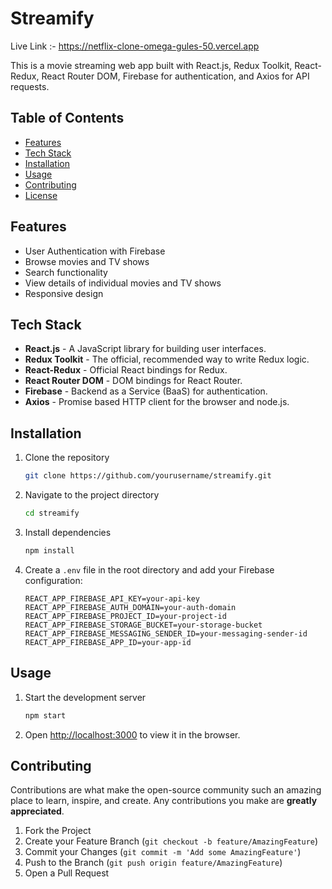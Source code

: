 # Streamify
Live Link :- https://netflix-clone-omega-gules-50.vercel.app


This is a movie streaming web app built with React.js, Redux Toolkit, React-Redux, React Router DOM, Firebase for authentication, and Axios for API requests.

## Table of Contents
- [Features](#features)
- [Tech Stack](#tech-stack)
- [Installation](#installation)
- [Usage](#usage)
- [Contributing](#contributing)
- [License](#license)

## Features

- User Authentication with Firebase
- Browse movies and TV shows
- Search functionality
- View details of individual movies and TV shows
- Responsive design

## Tech Stack

- **React.js** - A JavaScript library for building user interfaces.
- **Redux Toolkit** - The official, recommended way to write Redux logic.
- **React-Redux** - Official React bindings for Redux.
- **React Router DOM** - DOM bindings for React Router.
- **Firebase** - Backend as a Service (BaaS) for authentication.
- **Axios** - Promise based HTTP client for the browser and node.js.

## Installation

1. Clone the repository
    ```sh
    git clone https://github.com/yourusername/streamify.git
    ```
2. Navigate to the project directory
    ```sh
    cd streamify
    ```
3. Install dependencies
    ```sh
    npm install
    ```
4. Create a `.env` file in the root directory and add your Firebase configuration:
    ```env
    REACT_APP_FIREBASE_API_KEY=your-api-key
    REACT_APP_FIREBASE_AUTH_DOMAIN=your-auth-domain
    REACT_APP_FIREBASE_PROJECT_ID=your-project-id
    REACT_APP_FIREBASE_STORAGE_BUCKET=your-storage-bucket
    REACT_APP_FIREBASE_MESSAGING_SENDER_ID=your-messaging-sender-id
    REACT_APP_FIREBASE_APP_ID=your-app-id
    ```

## Usage

1. Start the development server
    ```sh
    npm start
    ```
2. Open [http://localhost:3000](http://localhost:3000) to view it in the browser.

## Contributing

Contributions are what make the open-source community such an amazing place to learn, inspire, and create. Any contributions you make are **greatly appreciated**.

1. Fork the Project
2. Create your Feature Branch (`git checkout -b feature/AmazingFeature`)
3. Commit your Changes (`git commit -m 'Add some AmazingFeature'`)
4. Push to the Branch (`git push origin feature/AmazingFeature`)
5. Open a Pull Request


